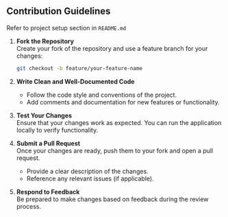 ## Contribution Guidelines  

Refer to project setup section in `README.md`

1. **Fork the Repository**  
   Create your fork of the repository and use a feature branch for your changes:  
   ```bash
   git checkout -b feature/your-feature-name
   ```

2. **Write Clean and Well-Documented Code**  
   - Follow the code style and conventions of the project.  
   - Add comments and documentation for new features or functionality.  

3. **Test Your Changes**  
   Ensure that your changes work as expected. You can run the application locally to verify functionality.  

4. **Submit a Pull Request**  
   Once your changes are ready, push them to your fork and open a pull request.  
   - Provide a clear description of the changes.  
   - Reference any relevant issues (if applicable).  

5. **Respond to Feedback**  
   Be prepared to make changes based on feedback during the review process.
